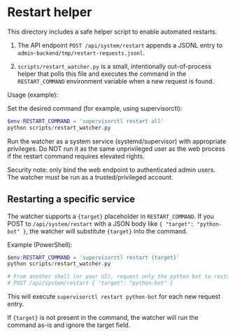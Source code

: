 # Restart helper

This directory includes a safe helper script to enable automated restarts.

1. The API endpoint `POST /api/system/restart` appends a JSONL entry to `admin-backend/tmp/restart-requests.jsonl`.

2. `scripts/restart_watcher.py` is a small, intentionally out-of-process helper that polls this file and executes the command in the `RESTART_COMMAND` environment variable when a new request is found.

Usage (example):

Set the desired command (for example, using supervisorctl):

```powershell
$env:RESTART_COMMAND = 'supervisorctl restart all'
python scripts/restart_watcher.py
```

Run the watcher as a system service (systemd/supervisor) with appropriate privileges. Do NOT run it as the same unprivileged user as the web process if the restart command requires elevated rights.

Security note: only bind the web endpoint to authenticated admin users. The watcher must be run as a trusted/privileged account.

Restarting a specific service
-----------------------------

The watcher supports a `{target}` placeholder in `RESTART_COMMAND`. If you POST to
`/api/system/restart` with a JSON body like `{ "target": "python-bot" }`, the
watcher will substitute `{target}` into the command.

Example (PowerShell):

```powershell
$env:RESTART_COMMAND = 'supervisorctl restart {target}'
python scripts/restart_watcher.py

# From another shell (or your UI), request only the python bot to restart:
# POST /api/system/restart { "target": "python-bot" }
```

This will execute `supervisorctl restart python-bot` for each new request entry.

If `{target}` is not present in the command, the watcher will run the command as-is and ignore the target field.
